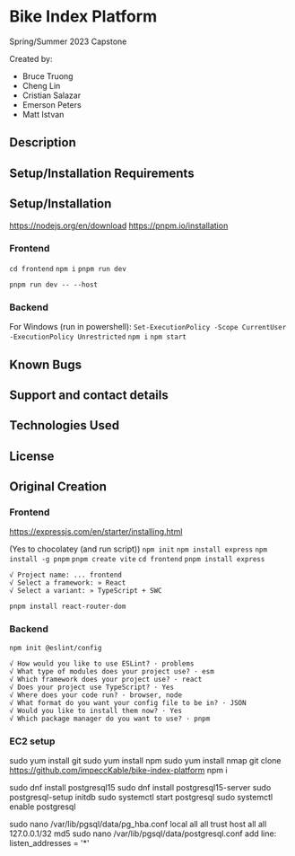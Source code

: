 # Bike Index Platform
Spring/Summer 2023 Capstone

Created by:
- Bruce Truong
- Cheng Lin
- Cristian Salazar
- Emerson Peters
- Matt Istvan

## Description

## Setup/Installation Requirements

## Setup/Installation
https://nodejs.org/en/download
https://pnpm.io/installation

### Frontend
`cd frontend`
`npm i`
`pnpm run dev`

`pnpm run dev -- --host`

### Backend
For Windows (run in powershell):
`Set-ExecutionPolicy -Scope CurrentUser -ExecutionPolicy Unrestricted`
`npm i`
`npm start`

## Known Bugs

## Support and contact details

## Technologies Used

## License

## Original Creation
### Frontend
https://expressjs.com/en/starter/installing.html

(Yes to chocolatey (and run script))
`npm init`
`npm install express`
`npm install -g pnpm`
`pnpm create vite`
`cd frontend`
`pnpm install express`
```
√ Project name: ... frontend
√ Select a framework: » React
√ Select a variant: » TypeScript + SWC
```
`pnpm install react-router-dom`
### Backend
`npm init @eslint/config`
```
√ How would you like to use ESLint? · problems
√ What type of modules does your project use? · esm
√ Which framework does your project use? · react
√ Does your project use TypeScript? · Yes
√ Where does your code run? · browser, node
√ What format do you want your config file to be in? · JSON
√ Would you like to install them now? · Yes
√ Which package manager do you want to use? · pnpm
```
### EC2 setup
sudo yum install git
sudo yum install npm
sudo yum install nmap
git clone https://github.com/impeccKable/bike-index-platform
npm i

sudo dnf install postgresql15
sudo dnf install postgresql15-server
sudo postgresql-setup initdb
sudo systemctl start postgresql
sudo systemctl enable postgresql

sudo nano /var/lib/pgsql/data/pg_hba.conf
local   all             all                                     trust
host    all             all             127.0.0.1/32            md5
sudo nano /var/lib/pgsql/data/postgresql.conf
add line:
listen_addresses = '*'

